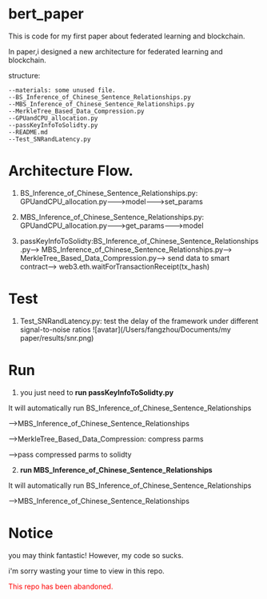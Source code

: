 # bert_paper
This is code for my first paper about federated learning and blockchain.

In paper,i designed a new architecture for federated learning and blockchain.

structure:

    --materials: some unused file.
    --BS_Inference_of_Chinese_Sentence_Relationships.py
    --MBS_Inference_of_Chinese_Sentence_Relationships.py
    --MerkleTree_Based_Data_Compression.py
    --GPUandCPU_allocation.py
    --passKeyInfoToSolidty.py
    --README.md
    --Test_SNRandLatency.py

# Architecture Flow.
1. BS_Inference_of_Chinese_Sentence_Relationships.py: GPUandCPU_allocation.py--->model--->set_params

2. MBS_Inference_of_Chinese_Sentence_Relationships.py: GPUandCPU_allocation.py--->get_params--->model

3. passKeyInfoToSolidty:BS_Inference_of_Chinese_Sentence_Relationships.py-->
MBS_Inference_of_Chinese_Sentence_Relationships.py-->
MerkleTree_Based_Data_Compression.py-->
send data to smart contract-->
web3.eth.waitForTransactionReceipt(tx_hash)


# Test
1. Test_SNRandLatency.py: test the delay of the framework under different signal-to-noise ratios
![avatar](/Users/fangzhou/Documents/my paper/results/snr.png)


# Run
1. you just need to **run passKeyInfoToSolidty.py**

It will automatically run BS_Inference_of_Chinese_Sentence_Relationships

-->MBS_Inference_of_Chinese_Sentence_Relationships

-->MerkleTree_Based_Data_Compression: compress parms

-->pass compressed parms to solidty

2. **run MBS_Inference_of_Chinese_Sentence_Relationships**

It will automatically run BS_Inference_of_Chinese_Sentence_Relationships

-->MBS_Inference_of_Chinese_Sentence_Relationships



# Notice
you may think fantastic!
However, my code so sucks.

i'm sorry wasting your time to view in this repo.

<font color=red>This repo has been abandoned.</font>
